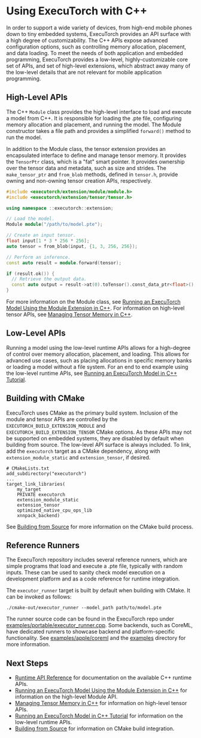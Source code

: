 # Using ExecuTorch with C++

In order to support a wide variety of devices, from high-end mobile phones down to tiny embedded systems, ExecuTorch provides an API surface with a high degree of customizability. The C++ APIs expose advanced configuration options, such as controlling memory allocation, placement, and data loading. To meet the needs of both application and embedded programming, ExecuTorch provides a low-level, highly-customizable core set of APIs, and set of high-level extensions, which abstract away many of the low-level details that are not relevant for mobile application programming.

## High-Level APIs

The C++ `Module` class provides the high-level interface to load and execute a model from C++. It is responsible for loading the .pte file, configuring memory allocation and placement, and running the model. The Module constructor takes a file path and provides a simplified `forward()` method to run the model.

In addition to the Module class, the tensor extension provides an encapsulated interface to define and manage tensor memory. It provides the `TensorPtr` class, which is a "fat" smart pointer. It provides ownership over the tensor data and metadata, such as size and strides. The `make_tensor_ptr` and `from_blob` methods, defined in `tensor.h`, provide owning and non-owning tensor creation APIs, respectively.

```cpp
#include <executorch/extension/module/module.h>
#include <executorch/extension/tensor/tensor.h>

using namespace ::executorch::extension;

// Load the model.
Module module("/path/to/model.pte");

// Create an input tensor.
float input[1 * 3 * 256 * 256];
auto tensor = from_blob(input, {1, 3, 256, 256});

// Perform an inference.
const auto result = module.forward(tensor);

if (result.ok()) {
  // Retrieve the output data.
  const auto output = result->at(0).toTensor().const_data_ptr<float>();
}
```

For more information on the Module class, see [Running an ExecuTorch Model Using the Module Extension in C++](extension-module.md). For information on high-level tensor APIs, see [Managing Tensor Memory in C++](extension-tensor.md).

## Low-Level APIs

Running a model using the low-level runtime APIs allows for a high-degree of control over memory allocation, placement, and loading. This allows for advanced use cases, such as placing allocations in specific memory banks or loading a model without a file system. For an end to end example using the low-level runtime APIs, see [Running an ExecuTorch Model in C++ Tutorial](running-a-model-cpp-tutorial.md).

## Building with CMake

ExecuTorch uses CMake as the primary build system. Inclusion of the module and tensor APIs are controlled by the `EXECUTORCH_BUILD_EXTENSION_MODULE` and `EXECUTORCH_BUILD_EXTENSION_TENSOR` CMake options. As these APIs may not be supported on embedded systems, they are disabled by default when building from source. The low-level API surface is always included. To link, add the `executorch` target as a CMake dependency, along with `extension_module_static` and `extension_tensor`, if desired.

```
# CMakeLists.txt
add_subdirectory("executorch")
...
target_link_libraries(
    my_target
    PRIVATE executorch
    extension_module_static
    extension_tensor
    optimized_native_cpu_ops_lib
    xnnpack_backend)
```

See [Building from Source](using-executorch-building-from-source.md) for more information on the CMake build process.

## Reference Runners

The ExecuTorch repository includes several reference runners, which are simple programs that load and execute a .pte file, typically with random inputs. These can be used to sanity check model execution on a development platform and as a code reference for runtime integration.

The `executor_runner` target is built by default when building with CMake. It can be invoked as follows:
```
./cmake-out/executor_runner --model_path path/to/model.pte
```

The runner source code can be found in the ExecuTorch repo under [examples/portable/executor_runner.cpp](https://github.com/pytorch/executorch/blob/release/0.6/examples/portable/executor_runner/executor_runner.cpp). Some backends, such as CoreML, have dedicated runners to showcase backend and platform-specific functionality. See [examples/apple/coreml](https://github.com/pytorch/executorch/tree/release/0.6/examples/apple/coreml) and the [examples](https://github.com/pytorch/executorch/tree/release/0.6/examples) directory for more information.

## Next Steps

- [Runtime API Reference](executorch-runtime-api-reference.md) for documentation on the available C++ runtime APIs.
- [Running an ExecuTorch Model Using the Module Extension in C++](extension-module.md) for information on the high-level Module API.
- [Managing Tensor Memory in C++](extension-tensor.md) for information on high-level tensor APIs.
- [Running an ExecuTorch Model in C++ Tutorial](running-a-model-cpp-tutorial.md) for information on the low-level runtime APIs.
- [Building from Source](using-executorch-building-from-source.md) for information on CMake build integration.
